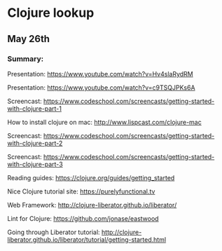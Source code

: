 # Clojure lookup

## May 26th

### Summary:

Presentation: https://www.youtube.com/watch?v=Hv4slaRydRM

Presentation: https://www.youtube.com/watch?v=c9TSQJPKs6A

Screencast: https://www.codeschool.com/screencasts/getting-started-with-clojure-part-1

How to install clojure on mac: http://www.lispcast.com/clojure-mac

Screencast: https://www.codeschool.com/screencasts/getting-started-with-clojure-part-2

Screencast: https://www.codeschool.com/screencasts/getting-started-with-clojure-part-3

Reading guides: https://clojure.org/guides/getting_started

Nice Clojure tutorial site: https://purelyfunctional.tv

Web Framework: http://clojure-liberator.github.io/liberator/

Lint for Clojure: https://github.com/jonase/eastwood

Going through Liberator tutorial: http://clojure-liberator.github.io/liberator/tutorial/getting-started.html
